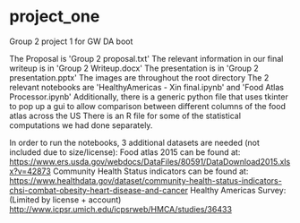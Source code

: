 # project_one
Group 2 project 1 for GW DA boot

The Proposal is 'Group 2 proposal.txt'
The relevant information in our final writeup is in 'Group 2 Writeup.docx'
The presentation is in 'Group 2 presentation.pptx'
The images are throughout the root directory
The 2 relevant notebooks are 'HealthyAmericas - Xin final.ipynb' and 'Food Atlas Processor.ipynb'
Additionally, there is a generic python file that uses tkinter to pop up a gui to allow comparison between different columns of the food atlas across the US
There is an R file for some of the statistical computations we had done separately.

In order to run the notebooks, 3 additional datasets are needed (not included due to size/license):
	Food atlas 2015 can be found at:
		https://www.ers.usda.gov/webdocs/DataFiles/80591/DataDownload2015.xlsx?v=42873
	Community Health Status indicators can be found at:
		https://www.healthdata.gov/dataset/community-health-status-indicators-chsi-combat-obesity-heart-disease-and-cancer
	Healthy Americas Survey: (Limited by license + account)
		http://www.icpsr.umich.edu/icpsrweb/HMCA/studies/36433
		